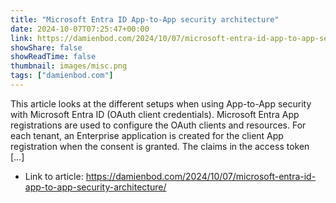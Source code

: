 ```yaml
---
title: "Microsoft Entra ID App-to-App security architecture"
date: 2024-10-07T07:25:47+00:00
link: https://damienbod.com/2024/10/07/microsoft-entra-id-app-to-app-security-architecture/
showShare: false
showReadTime: false
thumbnail: images/misc.png
tags: ["damienbod.com"]
---
```

This article looks at the different setups when using App-to-App security with Microsoft Entra ID (OAuth client credentials). Microsoft Entra App registrations are used to configure the OAuth clients and resources. For each tenant, an Enterprise application is created for the client App registration when the consent is granted. The claims in the access token […]

- Link to article: https://damienbod.com/2024/10/07/microsoft-entra-id-app-to-app-security-architecture/